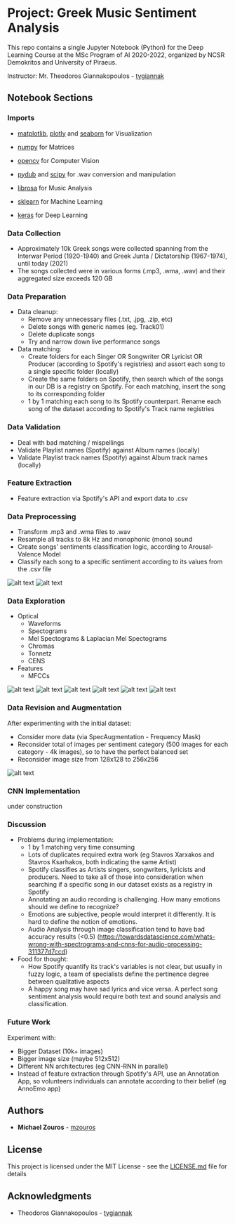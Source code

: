 # Project: Greek Music Sentiment Analysis

This repo contains a single Jupyter Notebook (Python) for the Deep Learning Course at the MSc Program of AI 2020-2022, organized by NCSR Demokritos and University of Piraeus.

Instructor: Mr. Theodoros Giannakopoulos - [tygiannak](https://github.com/tyiannak)

## Notebook Sections

### Imports

* [matplotlib](https://github.com/matplotlib/matplotlib), [plotly](https://github.com/plotly) and [seaborn](https://github.com/mwaskom/seaborn) for Visualization

* [numpy](https://github.com/numpy/numpy) for Matrices

* [opencv](https://github.com/opencv/opencv) for Computer Vision

* [pydub](https://github.com/jiaaro/pydub) and [scipy](https://github.com/scipy/scipy) for .wav conversion and manipulation

* [librosa](https://github.com/librosa/librosa) for Music Analysis

* [sklearn](https://github.com/scikit-learn/scikit-learn) for Machine Learning

* [keras](https://github.com/keras-team/keras) for Deep Learning

### Data Collection

* Approximately 10k Greek songs were collected spanning from the Interwar Period (1920-1940) and Greek Junta / Dictatorship (1967-1974), until today (2021)
* The songs collected were in various forms (.mp3, .wma, .wav) and their aggregated size exceeds 120 GB

### Data Preparation

* Data cleanup:
  * Remove any unnecessary files (.txt, .jpg, .zip, etc)
  * Delete songs with generic names (eg. Track01)
  * Delete duplicate songs
  * Try and narrow down live performance songs
* Data matching:
  * Create folders for each Singer OR Songwriter OR Lyricist OR Producer (according to Spotify's registries) and assort each song to a single specific folder (locally)
  * Create the same folders on Spotify, then search which of the songs in our DB is a registry on Spotify. For each matching, insert the song to its corresponding folder
  * 1 by 1 matching each song to its Spotify counterpart. Rename each song of the dataset according to Spotify's Track name registries 

### Data Validation

*  Deal with bad matching / mispellings
*  Validate Playlist names (Spotify) against Album names (locally)
*  Validate Playlist track names (Spotify) against Album track names (locally)

### Feature Extraction

* Feature extraction via Spotify's API and export data to .csv

### Data Preprocessing

* Transform .mp3 and .wma files to .wav
* Resample all tracks to 8k Hz and monophonic (mono) sound
* Create songs' sentiments classification logic, according to Arousal-Valence Model
* Classify each song to a specific sentiment according to its values from the .csv file

![alt text](https://i.imgur.com/hJtuElb.png)
![alt text](https://i.imgur.com/R77woaW.png)

### Data Exploration

* Optical
  * Waveforms
  * Spectograms
  * Mel Spectograms & Laplacian Mel Spectograms
  * Chromas
  * Tonnetz
  * CENS
* Features
  * MFCCs

![alt text](https://i.imgur.com/FUpXhn5.png)
![alt text](https://i.imgur.com/c73Cfzi.png)
![alt text](https://i.imgur.com/3JEIVQH.png)
![alt text](https://i.imgur.com/vCNPqwQ.png)
![alt text](https://i.imgur.com/o3ImYN7.png)
![alt text](https://i.imgur.com/ZW0sZm4.png)

### Data Revision and Augmentation

After experimenting with the initial dataset:

* Consider more data (via SpecAugmentation - Frequency Mask)
* Reconsider total of images per sentiment category (500 images for each category - 4k images), so to have the perfect balanced set
* Reconsider image size from 128x128 to 256x256

![alt text](https://i.imgur.com/8K2gsmm.png)

### CNN Implementation

under construction

### Discussion

* Problems during implementation:
  * 1 by 1 matching very time consuming
  * Lots of duplicates required extra work (eg Stavros Xarxakos and Stavros Ksarhakos, both indicating the same Artist)
  * Spotify classifies as Artists singers, songwriters, lyricists and producers. Need to take all of those into consideration when searching if a specific song in our dataset exists as a registry in Spotify
  * Annotating an audio recording is challenging. How many emotions should we define to recognize?
  * Emotions are subjective, people would interpret it differently. It is hard to define the notion of emotions.
  * Audio Analysis through image classification tend to have bad accuracy results (<0.5) (https://towardsdatascience.com/whats-wrong-with-spectrograms-and-cnns-for-audio-processing-311377d7ccd)
* Food for thought:
  * How Spotify quantify its track's variables is not clear, but usually in fuzzy logic, a team of specialists define the pertinence degree between qualitative aspects
  * A happy song may have sad lyrics and vice versa. A perfect song sentiment analysis would require both text and sound analysis and classification.  

### Future Work

Experiment with:
* Bigger Dataset (10k+ images)
* Bigger image size (maybe 512x512)
* Different NN architectures (eg CNN-RNN in parallel)
* Instead of feature extraction through Spotify's API, use an Annotation App, so volunteers individuals can annotate according to their belief (eg AnnoEmo app)

## Authors

* **Michael Zouros** - [mzouros](https://github.com/mzouros)

## License

This project is licensed under the MIT License - see the [LICENSE.md](LICENSE.md) file for details

## Acknowledgments

* Theodoros Giannakopoulos - [tygiannak](https://github.com/tyiannak)

